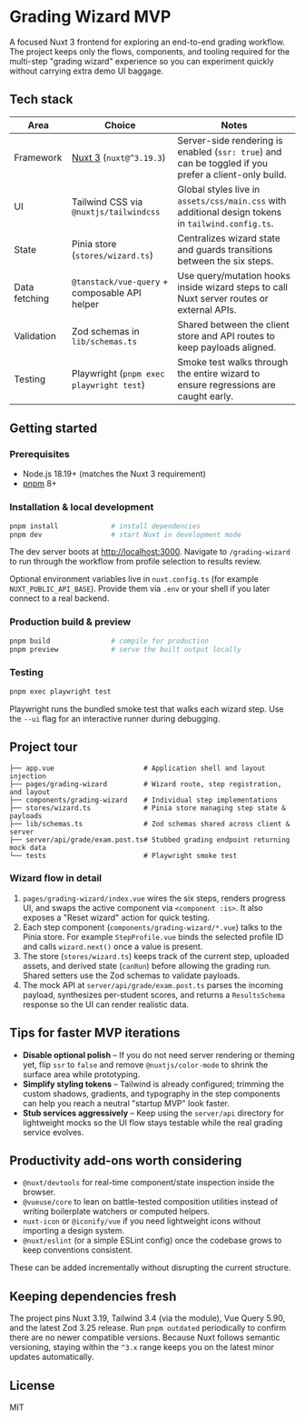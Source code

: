 # Grading Wizard MVP

A focused Nuxt 3 frontend for exploring an end-to-end grading workflow. The project keeps only the flows, components, and tooling
required for the multi-step "grading wizard" experience so you can experiment quickly without carrying extra demo UI baggage.

## Tech stack

| Area | Choice | Notes |
| --- | --- | --- |
| Framework | [Nuxt 3](https://nuxt.com/) (`nuxt@^3.19.3`) | Server-side rendering is enabled (`ssr: true`) and can be toggled if you prefer a client-only build. |
| UI | Tailwind CSS via `@nuxtjs/tailwindcss` | Global styles live in `assets/css/main.css` with additional design tokens in `tailwind.config.ts`. |
| State | Pinia store (`stores/wizard.ts`) | Centralizes wizard state and guards transitions between the six steps. |
| Data fetching | `@tanstack/vue-query` + composable API helper | Use query/mutation hooks inside wizard steps to call Nuxt server routes or external APIs. |
| Validation | Zod schemas in `lib/schemas.ts` | Shared between the client store and API routes to keep payloads aligned. |
| Testing | Playwright (`pnpm exec playwright test`) | Smoke test walks through the entire wizard to ensure regressions are caught early. |

## Getting started

### Prerequisites

- Node.js 18.19+ (matches the Nuxt 3 requirement)
- [pnpm](https://pnpm.io/) 8+

### Installation & local development

```bash
pnpm install             # install dependencies
pnpm dev                 # start Nuxt in development mode
```

The dev server boots at [http://localhost:3000](http://localhost:3000). Navigate to `/grading-wizard` to run through the workflow
from profile selection to results review.

Optional environment variables live in `nuxt.config.ts` (for example `NUXT_PUBLIC_API_BASE`). Provide them via `.env` or your shell if
you later connect to a real backend.

### Production build & preview

```bash
pnpm build               # compile for production
pnpm preview             # serve the built output locally
```

### Testing

```bash
pnpm exec playwright test
```

Playwright runs the bundled smoke test that walks each wizard step. Use the `--ui` flag for an interactive runner during debugging.

## Project tour

```
├── app.vue                      # Application shell and layout injection
├── pages/grading-wizard         # Wizard route, step registration, and layout
├── components/grading-wizard    # Individual step implementations
├── stores/wizard.ts             # Pinia store managing step state & payloads
├── lib/schemas.ts               # Zod schemas shared across client & server
├── server/api/grade/exam.post.ts# Stubbed grading endpoint returning mock data
└── tests                        # Playwright smoke test
```

### Wizard flow in detail

1. `pages/grading-wizard/index.vue` wires the six steps, renders progress UI, and swaps the active component via `<component :is>`.
   It also exposes a "Reset wizard" action for quick testing.
2. Each step component (`components/grading-wizard/*.vue`) talks to the Pinia store. For example `StepProfile.vue` binds the selected
   profile ID and calls `wizard.next()` once a value is present.
3. The store (`stores/wizard.ts`) keeps track of the current step, uploaded assets, and derived state (`canRun`) before allowing the
   grading run. Shared setters use the Zod schemas to validate payloads.
4. The mock API at `server/api/grade/exam.post.ts` parses the incoming payload, synthesizes per-student scores, and returns a
   `ResultsSchema` response so the UI can render realistic data.

## Tips for faster MVP iterations

- **Disable optional polish** – If you do not need server rendering or theming yet, flip `ssr` to `false` and remove
  `@nuxtjs/color-mode` to shrink the surface area while prototyping.
- **Simplify styling tokens** – Tailwind is already configured; trimming the custom shadows, gradients, and typography in the step
  components can help you reach a neutral "startup MVP" look faster.
- **Stub services aggressively** – Keep using the `server/api` directory for lightweight mocks so the UI flow stays testable while the
  real grading service evolves.

## Productivity add-ons worth considering

- `@nuxt/devtools` for real-time component/state inspection inside the browser.
- `@vueuse/core` to lean on battle-tested composition utilities instead of writing boilerplate watchers or computed helpers.
- `nuxt-icon` or `@iconify/vue` if you need lightweight icons without importing a design system.
- `@nuxt/eslint` (or a simple ESLint config) once the codebase grows to keep conventions consistent.

These can be added incrementally without disrupting the current structure.

## Keeping dependencies fresh

The project pins Nuxt 3.19, Tailwind 3.4 (via the module), Vue Query 5.90, and the latest Zod 3.25 release. Run `pnpm outdated`
periodically to confirm there are no newer compatible versions. Because Nuxt follows semantic versioning, staying within the `^3.x`
range keeps you on the latest minor updates automatically.

## License

MIT
